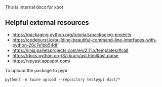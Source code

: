This is internal docs for xbot

## Helpful external resources

- https://packaging.python.org/tutorials/packaging-projects
- https://codeburst.io/building-beautiful-command-line-interfaces-with-python-26c7e1bb54df
- https://jinja.palletsprojects.com/en/2.11.x/templates/#call
- https://docs.python.org/3/library/ast.html#ast.parse
- https://vpyast.appspot.com/

To upload the package to pypi
```
python3 -m twine upload --repository testpypi dist/*
```
